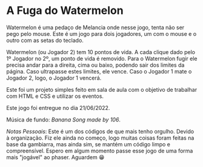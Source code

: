 # A Fuga do Watermelon

Watermelon é uma pedaço de Melancia onde nesse jogo, tenta não ser pego pelo mouse. Este é um jogo para dois jogadores, um com o mouse e o outro com as setas do teclado.

Watermelon (ou Jogador 2) tem 10 pontos de vida. A cada clique dado pelo 1º Jogador no 2º, um ponto de vida é removido. Para o Watermelon fugir ele precisa andar para a direita, cima ou baixo, podendo sair dos limites da página. Caso ultrapasse estes limites, ele vence. Caso o Jogador 1 mate o Jogador 2, logo, o Jogador 1 vencerá.

Este foi um projeto simples feito em sala de aula com o objetivo de trabalhar com HTML e CSS e utilizar os eventos.

Este jogo foi entregue no dia 21/06/2022.

Música de fundo: *Banana Song made by 106*.

*Notas Pessoais*: Este é um dos códigos de que mais tenho orgulho. Devido à organização. Fiz ele ainda no começo, logo muitas coisas foram feitas na base da gambiarra, mas ainda sim, se mantém um código limpo e compreensível. Espero em algum momento passe esse jogo de uma forma mais "jogável" ao phaser. Aguardem 😁

